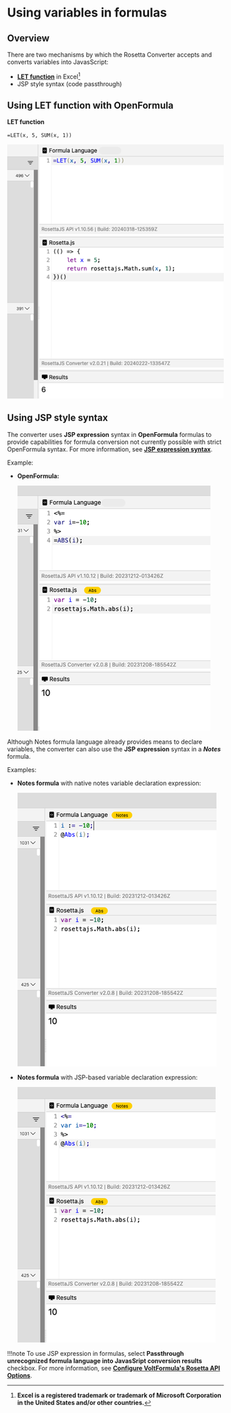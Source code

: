 # Using variables in formulas

## Overview

There are two mechanisms by which the Rosetta Converter accepts and converts variables into JavasScript:

- [**LET function**](https://support.microsoft.com/en-us/office/let-function-34842dd8-b92b-4d3f-b325-b8b8f9908999) in Excel[^1]
- JSP style syntax (code passthrough)

[^1]: **Excel is a registered trademark or trademark of Microsoft Corporation in the United States and/or other countries.**

## Using LET function with OpenFormula

**LET function**

```
=LET(x, 5, SUM(x, 1))
```
![LET function example](../assets/images/vflet.png)

## Using JSP style syntax

The converter uses **JSP expression** syntax in **OpenFormula** formulas to provide capabilities for formula conversion not currently possible with strict OpenFormula syntax. For more information, see [**JSP expression syntax**](https://docs.oracle.com/javaee/5/tutorial/doc/bnaov.html).

Example:

- **OpenFormula:**

    ![OpenFormula example](../assets/images/vfjsp.png)

Although Notes formula language already provides means to declare variables, the converter can also use the **JSP expression** syntax in a ***Notes*** formula.

Examples:

- **Notes formula** with native notes variable declaration expression:
    
    ![Notes formula example](../assets/images/vfnotesnative.png)


- **Notes formula** with JSP-based variable declaration expression:

    ![Notes formula example](../assets/images/vfnotesjsp.png)

    
!!!note
    To use JSP expression in formulas, select **Passthrough unrecognized formula language into JavasSript conversion results** checkbox. For more information, see [**Configure VoltFormula's Rosetta API Options**](../howto/configrosetta.md).
